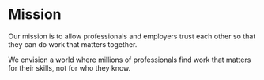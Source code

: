 # Mission
Our mission is to allow professionals and employers trust each other so that they can do work that matters together.

We envision a world where millions of professionals find work that matters for their skills, not for who they know.

